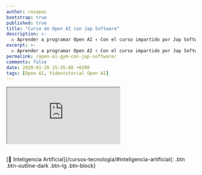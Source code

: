 ```yaml
---
author: rosepac
bootstrap: true
published: true
title: "Curso de Open AI con Jap Software"
description: >-
  ▷ Aprender a programar Open AI ✌️ Con el curso impartido por Jap Software
excerpt: >-
  ▷ Aprender a programar Open AI ✌️ Con el curso impartido por Jap Software
permalink: /open-ai-gym-con-jap-software/
comments: false
date: 2020-01-20 15:35:00 +0200
tags: [Open AI, Videotutorial Open AI]
---
```


<div class="embed-responsive embed-responsive-16by9">
  <iframe class="embed-responsive-item" src="https://www.youtube-nocookie.com/embed/Y_UqXz6aqfY" allowfullscreen></iframe>
</div><br/>

[🤖 Inteligencia Artificial](/cursos-tecnologia/#inteligencia-artificial{: .btn .btn-outline-dark .btn-lg .btn-block}
